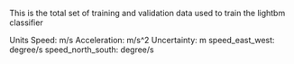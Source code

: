This is the total set of training and validation data used to train the lightbm classifier

Units
Speed: m/s
Acceleration: m/s^2
Uncertainty: m
speed_east_west: degree/s
speed_north_south: degree/s

